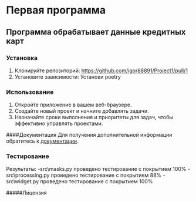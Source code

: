 # Первая программа


## Программа обрабатывает данные кредитных карт


### Установка 

1. Клонируйте репозиторий: https://github.com/igor88891/Project1/pull/1
2. Установите зависимости: Установи poetry

### Использование

1. Откройте приложение в вашем веб-браузере.
2. Создайте новый проект и начните добавлять задачи.
3. Назначайте сроки выполнения и приоритеты для задач, чтобы эффективно управлять проектами.

####Документация
Для  получения дополнительной информации обратитесь к [документации](docs/README.md).

### Тестирование
Результаты:
-src\masks.py  проведено тестирование с покрытием 100%
-src\processing.py  проведено тестирование с покрытием 88% 
-src\widget.py  проведено тестирование с покрытием 100%




#####Лицензия
